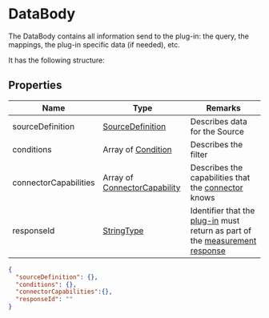 ﻿# DataBody

The DataBody contains all information send to the plug-in: the query, the mappings, the plug-in specific data (if needed), etc.

It has the following structure:

## Properties
| Name                  | Type                                                                            | Remarks                                                                                                                                                    |
|-----------------------|---------------------------------------------------------------------------------|------------------------------------------------------------------------------------------------------------------------------------------------------------|
| sourceDefinition      | [SourceDefinition](/specifications/formats/source-definition.md)                | Describes data for the Source                                                                                                                              |
| conditions            | Array of [Condition](/specifications/formats/condition.md)                      | Describes the filter                                                                                                                                       |
| connectorCapabilities | Array of [ConnectorCapability](/specifications/formats/connector-capability.md) | Describes the capabilities that the [connector](/architecture/connector.md) knows                                                                          |
| responseId            | [StringType](/specifications/formats/data-type.md)                              | Identifier that the [plug-in](/architecture/plug-in.md) must return as part of the [measurement response](/specifications/formats/measurement-response.md) |


```json
{
  "sourceDefinition": {},
  "conditions": {},
  "connectorCapabilities":{},
  "responseId": ""
}
```
